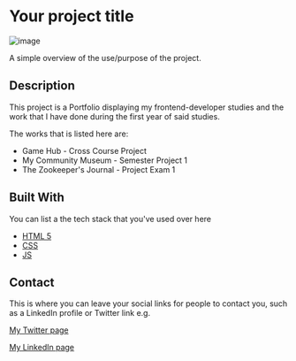 # Your project title

![image](https://user-images.githubusercontent.com/52622303/164316813-4b12d99f-aeb7-4069-85cf-e72b3a50ac99.png)

A simple overview of the use/purpose of the project.

## Description

This project is a Portfolio displaying my frontend-developer studies and the work that I have done during the first year of said studies.

The works that is listed here are:

- Game Hub - Cross Course Project
- My Community Museum - Semester Project 1
- The Zookeeper's Journal - Project Exam 1

## Built With

You can list a the tech stack that you've used over here

- [HTML 5](https://html.com/)
- [CSS](https://developer.mozilla.org/en-US/docs/Web/CSS)
- [JS](https://developer.mozilla.org/en-US/docs/Web/JavaScript)

## Contact

This is where you can leave your social links for people to contact you, such as a LinkedIn profile or Twitter link e.g.

[My Twitter page](www.aavitsland.no)

[My LinkedIn page](www.linkedin.com/in/jon-henrik-åvitsland-2a502526b)